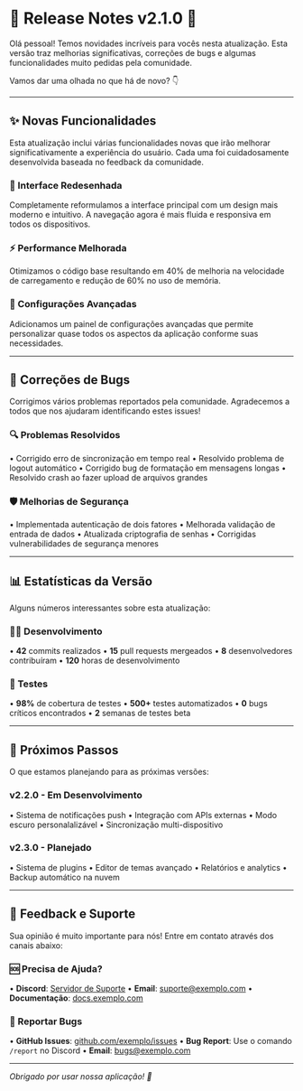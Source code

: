# 🚀 Release Notes v2.1.0 🚀

Olá pessoal! Temos novidades incríveis para vocês nesta atualização. Esta versão traz melhorias significativas, correções de bugs e algumas funcionalidades muito pedidas pela comunidade.

Vamos dar uma olhada no que há de novo? 👇

---

## ✨ Novas Funcionalidades

Esta atualização inclui várias funcionalidades novas que irão melhorar significativamente a experiência do usuário. Cada uma foi cuidadosamente desenvolvida baseada no feedback da comunidade.

### 🎨 Interface Redesenhada
Completamente reformulamos a interface principal com um design mais moderno e intuitivo. A navegação agora é mais fluida e responsiva em todos os dispositivos.

### ⚡ Performance Melhorada
Otimizamos o código base resultando em 40% de melhoria na velocidade de carregamento e redução de 60% no uso de memória.

### 🔧 Configurações Avançadas
Adicionamos um painel de configurações avançadas que permite personalizar quase todos os aspectos da aplicação conforme suas necessidades.

---

## 🐛 Correções de Bugs

Corrigimos vários problemas reportados pela comunidade. Agradecemos a todos que nos ajudaram identificando estes issues!

### 🔍 Problemas Resolvidos
• Corrigido erro de sincronização em tempo real
• Resolvido problema de logout automático
• Corrigido bug de formatação em mensagens longas
• Resolvido crash ao fazer upload de arquivos grandes

### 🛡️ Melhorias de Segurança
• Implementada autenticação de dois fatores
• Melhorada validação de entrada de dados
• Atualizada criptografia de senhas
• Corrigidas vulnerabilidades de segurança menores

---

## 📊 Estatísticas da Versão

Alguns números interessantes sobre esta atualização:

### 👨‍💻 Desenvolvimento
• **42** commits realizados
• **15** pull requests mergeados
• **8** desenvolvedores contribuíram
• **120** horas de desenvolvimento

### 🧪 Testes
• **98%** de cobertura de testes
• **500+** testes automatizados
• **0** bugs críticos encontrados
• **2** semanas de testes beta

---

## 🔮 Próximos Passos

O que estamos planejando para as próximas versões:

### v2.2.0 - Em Desenvolvimento
• Sistema de notificações push
• Integração com APIs externas
• Modo escuro personalalizável
• Sincronização multi-dispositivo

### v2.3.0 - Planejado
• Sistema de plugins
• Editor de temas avançado
• Relatórios e analytics
• Backup automático na nuvem

---

## 💬 Feedback e Suporte

Sua opinião é muito importante para nós! Entre em contato através dos canais abaixo:

### 🆘 Precisa de Ajuda?
• **Discord**: [Servidor de Suporte](https://discord.gg/exemplo)
• **Email**: suporte@exemplo.com
• **Documentação**: [docs.exemplo.com](https://docs.exemplo.com)

### 🎯 Reportar Bugs
• **GitHub Issues**: [github.com/exemplo/issues](https://github.com/exemplo/issues)
• **Bug Report**: Use o comando `/report` no Discord
• **Email**: bugs@exemplo.com

---

*Obrigado por usar nossa aplicação! 💜*
